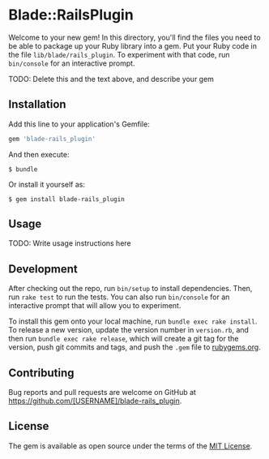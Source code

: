 # Blade::RailsPlugin

Welcome to your new gem! In this directory, you'll find the files you need to be able to package up your Ruby library into a gem. Put your Ruby code in the file `lib/blade/rails_plugin`. To experiment with that code, run `bin/console` for an interactive prompt.

TODO: Delete this and the text above, and describe your gem

## Installation

Add this line to your application's Gemfile:

```ruby
gem 'blade-rails_plugin'
```

And then execute:

    $ bundle

Or install it yourself as:

    $ gem install blade-rails_plugin

## Usage

TODO: Write usage instructions here

## Development

After checking out the repo, run `bin/setup` to install dependencies. Then, run `rake test` to run the tests. You can also run `bin/console` for an interactive prompt that will allow you to experiment.

To install this gem onto your local machine, run `bundle exec rake install`. To release a new version, update the version number in `version.rb`, and then run `bundle exec rake release`, which will create a git tag for the version, push git commits and tags, and push the `.gem` file to [rubygems.org](https://rubygems.org).

## Contributing

Bug reports and pull requests are welcome on GitHub at https://github.com/[USERNAME]/blade-rails_plugin.


## License

The gem is available as open source under the terms of the [MIT License](http://opensource.org/licenses/MIT).

